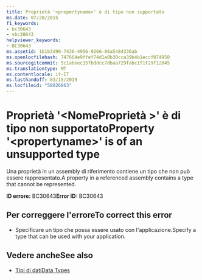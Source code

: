 ```yaml
---
title: Proprietà '<propertyname>' è di tipo non supportato
ms.date: 07/20/2015
f1_keywords:
- bc30643
- vbc30643
helpviewer_keywords:
- BC30643
ms.assetid: 1b1b3d99-7436-4956-9266-06a5484336ab
ms.openlocfilehash: 747664e9ffef74d1e0b30cca39b4b1eccf074950
ms.sourcegitcommit: 5c1abeec15fbddcc7dbaa729fabc1f1f29f12045
ms.translationtype: MT
ms.contentlocale: it-IT
ms.lasthandoff: 03/15/2019
ms.locfileid: "58026863"
---
```

# <a name="property-propertyname-is-of-an-unsupported-type"></a><span data-ttu-id="8f98f-102">Proprietà '\<NomeProprietà >' è di tipo non supportato</span><span class="sxs-lookup"><span data-stu-id="8f98f-102">Property '\<propertyname>' is of an unsupported type</span></span>
<span data-ttu-id="8f98f-103">Una proprietà in un assembly di riferimento contiene un tipo che non può essere rappresentato.</span><span class="sxs-lookup"><span data-stu-id="8f98f-103">A property in a referenced assembly contains a type that cannot be represented.</span></span>  
  
 <span data-ttu-id="8f98f-104">**ID errore:** BC30643</span><span class="sxs-lookup"><span data-stu-id="8f98f-104">**Error ID:** BC30643</span></span>  
  
## <a name="to-correct-this-error"></a><span data-ttu-id="8f98f-105">Per correggere l'errore</span><span class="sxs-lookup"><span data-stu-id="8f98f-105">To correct this error</span></span>  
  
-   <span data-ttu-id="8f98f-106">Specificare un tipo che possa essere usato con l'applicazione.</span><span class="sxs-lookup"><span data-stu-id="8f98f-106">Specify a type that can be used with your application.</span></span>  
  
## <a name="see-also"></a><span data-ttu-id="8f98f-107">Vedere anche</span><span class="sxs-lookup"><span data-stu-id="8f98f-107">See also</span></span>

- [<span data-ttu-id="8f98f-108">Tipi di dati</span><span class="sxs-lookup"><span data-stu-id="8f98f-108">Data Types</span></span>](../../visual-basic/programming-guide/language-features/data-types/index.md)
